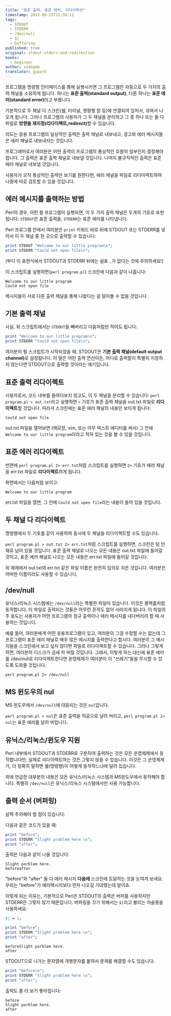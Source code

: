 ```yaml
---
title: "표준 출력, 표준 에러, 리다이렉션"
timestamp: 2013-06-25T12:50:11
tags:
  - STDOUT
  - STDERR
  - /dev/null
  - $|
  - buffering
published: true
original: stdout-stderr-and-redirection
books:
  - beginner
author: szabgab
translator: gypark
---
```



프로그램을 명령행 인터페이스를 통해 실행시키면 그 프로그램은 자동으로 두 가지의 출력 채널을
소유하게 됩니다. 하나는 <b>표준 출력(standard output)</b>, 다른 하나는 <b>표준 에러(standard error)</b>라고
부릅니다.

기본적으로 두 채널 다 스크린(쉘, 터미널, 명령행 창 등)에 연결되어 있어서, 섞여서 나오게 됩니다.
그러나 프로그램의 사용자가 그 두 채널을 분리하고 그 중 하나 또는 둘 다 파일로
<b>방향을 재지정(리다이렉트,redirect)</b>할 수 있습니다.


의도는 응용 프로그램의 일상적인 출력은 출력 채널로 내보내고, 경고와 에러 메시지들은 에러 채널로
내보내자는 것입니다.

프로그래머로서 여러분은 어떤 출력이 프로그램의 통상적인 흐름의 일부인지 결정해야 합니다.
그 출력은 표준 출력 채널로 내보낼 것입니다. 나머지 불규칙적인 출력은 표준 에러 채널로 내보낼
것입니다.

사용자가 오직 통상적인 출력만 보기를 원한다면, 에러 채널을 파일로 리다이렉트하여 나중에 따로 검토할
수 있을 것입니다.

## 에러 메시지를 출력하는 방법

Perl의 경우, 어떤 펄 프로그램이 실행되면, 이 두 가지 출력 채널은 두개의 기호로 표현됩니다:
`STDOUT`은 표준 출력을, `STDERR`는 표준 에러를 나타냅니다.

Perl 프로그램 안에서 여러분은 `print` 키워드 바로 뒤에 STDOUT 또는 STDERR를 넣어서 이 두 채널
중 한 곳으로 출력할 수 있습니다:

```perl
print STDOUT "Welcome to our little program\n";
print STDERR "Could not open file\n";
```

(부디 이 표현식에서 STDOUT과 STDERR 뒤에는 쉼표 `,`가 없다는 것에 주의하세요!)

이 스크립트를 실행하면(`perl program.pl`) 스크린에 다음과 같이 나옵니다:

```
Welcome to our little program
Could not open file
```

메시지들이 서로 다른 출력 채널을 통해 나왔다는 걸 알아볼 수 없을 것입니다.

## 기본 출력 채널

사실, 위 스크립트에서는 `STDOUT`을 빼버리고 다음처럼만 적어도 됩니다:

```perl
print "Welcome to our little program\n";
print STDERR "Could not open file\n";
```

여러분의 펄 스크립트가 시작되었을 때, STDOUT은 <b>기본 출력 채널(default output channel)</b>로
설정됩니다. 이 말은 어떤 출력 연산이든, 어디로 출력할지 특별히 지정하지 않는다면 STDOUT으로 출력할
것이라는 얘기입니다.

## 표준 출력 리다이렉트

사용자로서, 코드 내부를 들여다보지 않고도, 이 두 채널을 분리할 수 있습니다:
`perl program.pl > out.txt`라고 실행하면 `>` 기호가 표준 출력 채널을
out.txt 파일로 <b>리다이렉트</b>할 것입니다. 따라서 스크린에는 표준 에러 채널의 내용만 보이게 됩니다:

```
Could not open file
```

out.txt 파일을 열어보면 (메모장, vim, 또는 아무 텍스트 에디터를 써서) 그 안에
`Welcome to our little program`이라고 적혀 있는 것을 볼 수 있을 것입니다.

## 표준 에러 리다이렉트

반면에 `perl program.pl 2> err.txt`처럼 스크립트를 실행하면 `2>` 기호가
에러 채널을 err.txt 파일로 <b>리다이렉트</b>하게 됩니다.

화면에서는 다음처럼 보이고:

```
Welcome to our little program
```

err.txt 파일을 열면, 그 안에 `Could not open file`라는 내용이 들어 있을 것입니다.

## 두 채널 다 리다이렉트

명령행에서 두 기호를 같이 사용하여 동시에 두 채널을 리다이렉트할 수도 있습니다.

`perl program.pl > out.txt 2> err.txt`처럼 스크립트를 실행하면, 스크린은 텅 빈 채로
남아 있을 것입니다. 표준 출력 채널로 나오는 모든 내용은 out.txt 파일에 들어갈 것이고, 표준 에러
채널로 나오는 모든 내용은 err.txt 파일에 들어갈 것입니다.

위 예제에서 out.txt와 err.txt 같은 파일 이름은 완전히 임의로 지은 것입니다. 여러분은 어떠한
이름이라도 사용할 수 있습니다.

## /dev/null

유닉스/리눅스 시스템에는 `/dev/null`라는 특별한 파일이 있습니다.
이것은 블랙홀처럼 동작합니다. 이 파일로 출력되는 것들은 아무런 흔적도 없이 사라지게 됩니다.
이 파일의 주 용도는 사용자가 어떤 프로그램의 정규 출력이나 에러 메시지를 내다버리려 할 때
사용하는 것입니다.

예를 들어, 여러분에게 어떤 응용프로그램이 있고, 여러분이 그걸 수정할 수는 없는데 그 프로그램이
표준 에러 채널로 매우 많은 메시지를 출력한다고 합시다. 여러분이 그 메시지들을 스크린에서 보고
싶지 않다면 파일로 리다이렉트할 수 있습니다. 그러나 그렇게 하면, 여러분의 디스크가 금새
차 버릴 것입니다. 그래서, 이렇게 하는 대신에 표준 에러를 /dev/null로 리다이렉트한다면
운영체제가 여러분이 이 "쓰레기"들을 무시할 수 있도록 도와줄 것입니다.

`perl program.pl 2> /dev/null`

## MS 윈도우의 nul

MS 윈도우에서 `/dev/null`에 대응되는 것은 `nul`입니다.

`perl program.pl > nul`은 표준 출력을 허공으로 날려 버리고,
`perl program.pl 2> nul`는 표준 에러를 날려 버립니다.

## 유닉스/리눅스/윈도우 지원

Perl 내부에서 STDOUT과 STDERR로 구분하여 출력하는 것은 모든 운영체제에서 동작합니다만, 실제로
리다이렉트하는 것은 그렇지 않을 수 있습니다. 이것은 그 운영체제가, 더 정확히 말하면 쉘(명령행)이
어떻게 동작하느냐에 달려 있습니다.

위에 언급한 대부분의 내용은 모든 유닉스/리눅스 시스템과 MS윈도우에서 동작해야 합니다.
특별히 `/dev/null`은 유닉스/리눅스 시스템에서만 사용 가능합니다.

<h2 id="buffering">출력 순서 (버퍼링)</h2>

살짝 주의해야 할 점이 있습니다:

다음과 같은 코드가 있을 때:

```perl
print "before";
print STDERR "Slight problem here.\n";
print "after";
```

출력은 다음과 같이 나올 것입니다:

```
Slight porblem here.
beforeafter
```

"before"와 "after" 둘 다 에러 메시지 <b>다음에</b> 스크린에 도달하는 것을 눈여겨 보세요.
우리는 "before"가 에러메시지보다 먼저 나오길 기대했는데 말이죠.

이렇게 되는 이유는, 기본적으로 Perl은 STDOUT의 출력은 버퍼를 사용하지만 STDERR은 그렇지 않기
때문입니다. 버퍼링을 끄기 위해서는 `$|`라고 불리는 마술봉을 사용하세요:

```perl
$| = 1;

print "before";
print STDERR "Slight problem here.\n";
print "after";
```

```
beforeSlight porblem here.
after
```

STDOUT으로 나가는 문자열에 개행문자를 붙여서 문제를 해결할 수도 있습니다:

```perl
print "before\n";
print STDERR "Slight problem here.\n";
print "after";
```

출력도 좀 더 보기 좋아집니다:

```
before
Slight porblem here.
after
```
